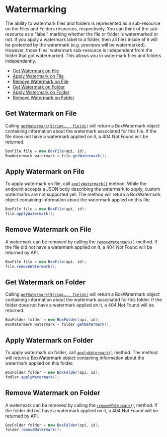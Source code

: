 Watermarking
======

The ability to watermark files and folders is represented as a sub-resource on the Files and Folders resources, respectively. You can think of the sub-resource as a "label" marking whether the file or folder is watermarked or not. If you apply a watermark label to a folder, then all files inside of it will be protected by the watermark (e.g. previews will be watermarked). However, those files' watermark sub-resource is independent from the folder that got watermarked. This allows you to watermark files and folders independently.

<!-- START doctoc generated TOC please keep comment here to allow auto update -->
<!-- DON'T EDIT THIS SECTION, INSTEAD RE-RUN doctoc TO UPDATE -->


- [Get Watermark on File](#get-watermark-on-file)
- [Apply Watermark on File](#apply-watermark-on-file)
- [Remove Watermark on File](#remove-watermark-on-file)
- [Get Watermark on Folder](#get-watermark-on-folder)
- [Apply Watermark on Folder](#apply-watermark-on-folder)
- [Remove Watermark on Folder](#remove-watermark-on-folder)

<!-- END doctoc generated TOC please keep comment here to allow auto update -->

Get Watermark on File
--------------

Calling [`getWatermark(String... fields)`][get-watermark-on-file] will return a BoxWatermark object containing information about the watermark associated for this file. If the file does not have a watermark applied on it, a 404 Not Found will be returned.

<!-- sample get_files_id_watermark -->
```java
BoxFile file = new BoxFile(api, id);
BoxWatermark watermark = file.getWatermark();
```

[get-watermark-on-file]: http://opensource.box.com/box-java-sdk/javadoc/com/box/sdk/BoxFile.html#getWatermark-java.lang.String...-

Apply Watermark on File
--------------

To apply watermark on file, call [`applyWatermark()`][apply-watermark-on-file] method. While the endpoint accepts a JSON body describing the watermark to apply, custom watermarks are not supported yet.
The method will return a BoxWatermark object containing information about the watermark applied on this file.

<!-- sample put_files_id_watermark -->
```java
BoxFile file = new BoxFile(api, id);
file.applyWatermark();
```

[apply-watermark-on-file]: http://opensource.box.com/box-java-sdk/javadoc/com/box/sdk/BoxFile.html#applyWatermark--

Remove Watermark on File
--------------

A watermark can be removed by calling the [`removeWatermark()`][remove-watermark-on-file] method.
If the file did not have a watermark applied on it, a 404 Not Found will be returned by API.

<!-- sample delete_files_id_watermark -->
```java
BoxFile file = new BoxFile(api, id);
file.removeWatermark();
```

[remove-watermark-on-file]: http://opensource.box.com/box-java-sdk/javadoc/com/box/sdk/BoxFile.html#removeWatermark--

Get Watermark on Folder
--------------

Calling [`getWatermark(String... fields)`][get-watermark-on-folder] will return a BoxWatermark object containing information about the watermark associated for this folder. If the folder does not have a watermark applied on it, a 404 Not Found will be returned.

<!-- sample get_folders_id_watermark -->
```java
BoxFolder folder = new BoxFolder(api, id);
BoxWatermark watermark = folder.getWatermark();
```

[get-watermark-on-folder]: http://opensource.box.com/box-java-sdk/javadoc/com/box/sdk/BoxFolder.html#getWatermark-java.lang.String...-

Apply Watermark on Folder
--------------

To apply watermark on folder, call [`applyWatermark()`][apply-watermark-on-folder] method.
The method will return a BoxWatermark object containing information about the watermark applied on this folder.

<!-- sample put_folders_id_watermark -->
```java
BoxFolder folder = new BoxFolder(api, id);
fodler.applyWatermark();
```

[apply-watermark-on-folder]: http://opensource.box.com/box-java-sdk/javadoc/com/box/sdk/BoxFolder.html#applyWatermark--

Remove Watermark on Folder
--------------

A watermark can be removed by calling the [`removeWatermark()`][remove-watermark-on-folder] method.
If the folder did not have a watermark applied on it, a 404 Not Found will be returned by API.

<!-- sample delete_folders_id_watermark -->
```java
BoxFolder folder = new BoxFolder(api, id);
folder.removeWatermark();
```

[remove-watermark-on-folder]: http://opensource.box.com/box-java-sdk/javadoc/com/box/sdk/BoxFolder.html#removeWatermark--
